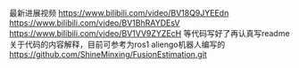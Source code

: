 最新进展视频
https://www.bilibili.com/video/BV18Q9JYEEdn
https://www.bilibili.com/video/BV1BhRAYDEsV
https://www.bilibili.com/video/BV1VV9ZYZEcH
等代码写好了再认真写readme
关于代码的内容解释，目前可参考为ros1 aliengo机器人编写的
https://github.com/ShineMinxing/FusionEstimation.git